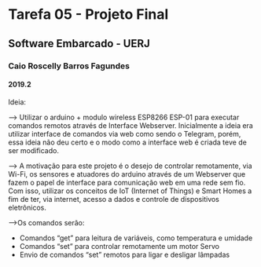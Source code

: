 # Tarefa 05 - Projeto Final 
## Software Embarcado - UERJ 
### Caio Roscelly Barros Fagundes
#### 2019.2


Ideia:

--> Utilizar o arduino + modulo wireless ESP8266 ESP-01 para executar comandos remotos através de Interface Webserver. Inicialmente a ideia era utilizar interface de comandos via web como sendo o Telegram, porém, essa ideia não deu certo e o modo como a interface web é criada teve de ser modificado.

--> A motivação para este projeto é o desejo de controlar remotamente, via Wi-Fi,  os sensores e atuadores do arduino através de um Webserver que fazem o papel de interface para comunicação web em uma rede sem fio. Com isso, utilizar os conceitos de IoT (Internet of Things) e Smart Homes a fim de ter, via internet, acesso a dados e controle de dispositivos eletrônicos.


-->Os comandos serão:
- Comandos “get” para leitura de variáveis, como temperatura e umidade
- Comandos “set” para controlar remotamente um motor Servo
- Envio de comandos “set” remotos para ligar e desligar lâmpadas


